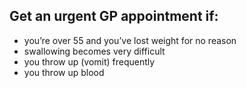 ## Get an urgent GP appointment if:

- you’re over 55 and you’ve lost weight for no reason
- swallowing becomes very difficult
- you throw up (vomit) frequently
- you throw up blood